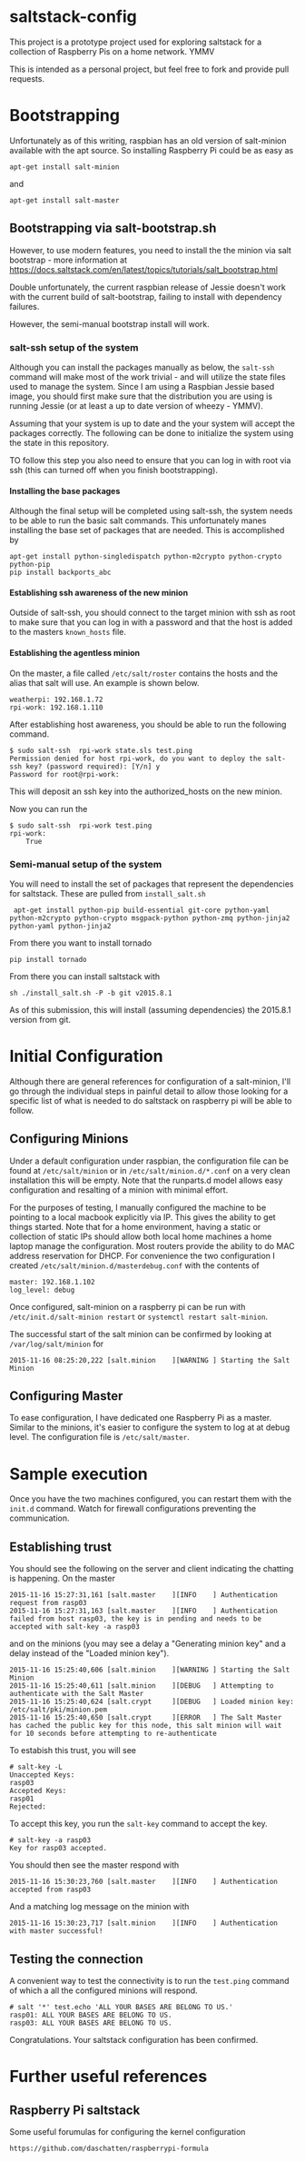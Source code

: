 # saltstack-config
This project is a prototype project used for exploring saltstack for a collection of Raspberry Pis on a home network.  YMMV

This is intended as a personal project, but feel free to fork and provide pull requests.

# Bootstrapping
Unfortunately as of this writing, raspbian has an old version of salt-minion available with the apt source.  So installing Raspberry Pi could be as easy as

    apt-get install salt-minion

and

    apt-get install salt-master

## Bootstrapping via salt-bootstrap.sh

However, to use modern features, you need to install the the minion via salt bootstrap - more information at https://docs.saltstack.com/en/latest/topics/tutorials/salt_bootstrap.html

Double unfortunately, the current raspbian release of Jessie doesn't work with the current build of salt-bootstrap, failing to install with dependency failures.

However, the semi-manual bootstrap install will work.

### salt-ssh setup of the system

Although you can install the packages manually as below, the `salt-ssh` command will make most of the work trivial - and will utilize the state files used to manage the system.  Since I am using a Raspbian Jessie based image, you should first make sure that the distribution you are using is running Jessie (or at least a up to date version of wheezy - YMMV).

Assuming that your system is up to date and the your system will accept the packages correctly.  The following can be done to initialize the system using the state in this repository.

TO follow this step you also need to ensure that you can log in with root via ssh (this can turned off when you finish bootstrapping).


#### Installing the base packages

Although the final setup will be completed using salt-ssh, the system needs to be able to run the basic salt commands.  This unfortunately manes installing the base set of packages that are needed.  This is accomplished by

    apt-get install python-singledispatch python-m2crypto python-crypto python-pip
    pip install backports_abc

#### Establishing ssh awareness of the new minion

Outside of salt-ssh, you should connect to the target minion with ssh as root to make sure that you can log in with a password and that the host is added to the masters `known_hosts` file.

#### Establishing the agentless minion

On the master, a file called `/etc/salt/roster` contains the hosts and the alias that salt will use.  An example is shown below.

    weatherpi: 192.168.1.72
    rpi-work: 192.168.1.110

After establishing host awareness, you should be able to run the following command.

    $ sudo salt-ssh  rpi-work state.sls test.ping
    Permission denied for host rpi-work, do you want to deploy the salt-ssh key? (password required): [Y/n] y
    Password for root@rpi-work:    

This will deposit an ssh key into the authorized_hosts on the new minion.

Now you can run the

    $ sudo salt-ssh  rpi-work test.ping
    rpi-work:
        True


### Semi-manual setup of the system

You will need to install the set of packages that represent the dependencies for saltstack.   These are pulled from `install_salt.sh`

     apt-get install python-pip build-essential git-core python-yaml python-m2crypto python-crypto msgpack-python python-zmq python-jinja2 python-yaml python-jinja2

From there you want to install tornado

    pip install tornado

From there you can install saltstack with

    sh ./install_salt.sh -P -b git v2015.8.1

As of this submission, this will install (assuming dependencies) the 2015.8.1 version from git.  

# Initial Configuration

Although there are general references for configuration of a salt-minion, I'll go through the individual steps in painful detail to allow those looking for a specific list of what is needed to do saltstack on raspberry pi will be able to follow.

## Configuring Minions

Under a default configuration under raspbian, the configuration file can be found at `/etc/salt/minion` or in `/etc/salt/minion.d/*.conf` on a very clean installation this will be empty.  Note that the runparts.d model allows easy configuration and resalting of a minion with minimal effort.

For the purposes of testing, I manually configured the machine to be pointing to a local macbook explicitly via IP.  This gives the ability to get things started.  Note that for a home environment, having a static or collection of static IPs should allow both local home machines a home laptop manage the configuration.   Most routers provide the ability to do MAC address reservation for DHCP.  For convenience the two configuration I created `/etc/salt/minion.d/masterdebug.conf` with the contents of

    master: 192.168.1.102
    log_level: debug

Once configured, salt-minion on a raspberry pi can be run with `/etc/init.d/salt-minion restart` or `systemctl restart salt-minion`.

The successful start of the salt minion can be confirmed by looking at `/var/log/salt/minion` for

    2015-11-16 08:25:20,222 [salt.minion    ][WARNING ] Starting the Salt Minion

## Configuring Master

To ease configuration, I have dedicated one Raspberry Pi as a master.  Similar to the minions, it's easier to configure the system to log at at debug level.  The configuration file is `/etc/salt/master`.

# Sample execution

Once you have the two machines configured, you can restart them with the `init.d` command.  Watch for firewall configurations preventing the communication.

## Establishing trust

You should see the following on the server and client indicating the chatting is happening.  On the master

    2015-11-16 15:27:31,161 [salt.master    ][INFO    ] Authentication request from rasp03
    2015-11-16 15:27:31,163 [salt.master    ][INFO    ] Authentication failed from host rasp03, the key is in pending and needs to be accepted with salt-key -a rasp03


and on the minions (you may see a delay a "Generating minion key" and a delay instead of the "Loaded minion key").

    2015-11-16 15:25:40,606 [salt.minion    ][WARNING ] Starting the Salt Minion
    2015-11-16 15:25:40,611 [salt.minion    ][DEBUG   ] Attempting to authenticate with the Salt Master
    2015-11-16 15:25:40,624 [salt.crypt     ][DEBUG   ] Loaded minion key: /etc/salt/pki/minion.pem
    2015-11-16 15:25:40,650 [salt.crypt     ][ERROR   ] The Salt Master has cached the public key for this node, this salt minion will wait for 10 seconds before attempting to re-authenticate

To estabish this trust, you will see

    # salt-key -L
    Unaccepted Keys:
    rasp03
    Accepted Keys:
    rasp01
    Rejected:

To accept this key, you run the `salt-key` command to accept the key.

    # salt-key -a rasp03
    Key for rasp03 accepted.

You should then see the master respond with

    2015-11-16 15:30:23,760 [salt.master    ][INFO    ] Authentication accepted from rasp03

And a matching log message on the minion with

    2015-11-16 15:30:23,717 [salt.minion    ][INFO    ] Authentication with master successful!

## Testing the connection

A convenient way to test the connectivity is to run the `test.ping` command of which a all the configured minions will respond.

    # salt '*' test.echo 'ALL YOUR BASES ARE BELONG TO US.'
    rasp01: ALL YOUR BASES ARE BELONG TO US.
    rasp03: ALL YOUR BASES ARE BELONG TO US.

Congratulations.  Your saltstack configuration has been confirmed.



# Further useful references

## Raspberry Pi saltstack

Some useful forumulas for configuring the kernel configuration

    https://github.com/daschatten/raspberrypi-formula
